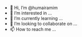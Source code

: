 - 👋 Hi, I’m @humairamim
- 👀 I’m interested in ...
- 🌱 I’m currently learning ...
- 💞️ I’m looking to collaborate on ...
- 📫 How to reach me ...

<!---
humairamim/humairamim is a ✨ special ✨ repository because its `README.md` (this file) appears on your GitHub profile.
You can click the Preview link to take a look at your changes.
--->
